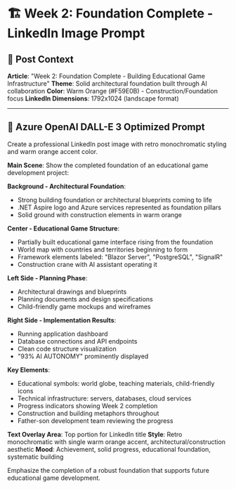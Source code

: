 # 🏗️ Week 2: Foundation Complete - LinkedIn Image Prompt

## 🎯 Post Context

**Article**: "Week 2: Foundation Complete - Building Educational Game Infrastructure"
**Theme**: Solid architectural foundation built through AI collaboration
**Color**: Warm Orange (#F59E0B) - Construction/Foundation focus
**LinkedIn Dimensions**: 1792x1024 (landscape format)

---

## 📝 Azure OpenAI DALL-E 3 Optimized Prompt

Create a professional LinkedIn post image with retro monochromatic styling and warm orange accent color.

**Main Scene**: Show the completed foundation of an educational game development project:

**Background - Architectural Foundation**:

- Strong building foundation or architectural blueprints coming to life
- .NET Aspire logo and Azure services represented as foundation pillars
- Solid ground with construction elements in warm orange

**Center - Educational Game Structure**:

- Partially built educational game interface rising from the foundation
- World map with countries and territories beginning to form
- Framework elements labeled: "Blazor Server", "PostgreSQL", "SignalR"
- Construction crane with AI assistant operating it

**Left Side - Planning Phase**:

- Architectural drawings and blueprints
- Planning documents and design specifications
- Child-friendly game mockups and wireframes

**Right Side - Implementation Results**:

- Running application dashboard
- Database connections and API endpoints
- Clean code structure visualization
- "93% AI AUTONOMY" prominently displayed

**Key Elements**:

- Educational symbols: world globe, teaching materials, child-friendly icons
- Technical infrastructure: servers, databases, cloud services
- Progress indicators showing Week 2 completion
- Construction and building metaphors throughout
- Father-son development team reviewing the progress

**Text Overlay Area**: Top portion for LinkedIn title
**Style**: Retro monochromatic with single warm orange accent, architectural/construction aesthetic
**Mood**: Achievement, solid progress, educational foundation, systematic building

Emphasize the completion of a robust foundation that supports future educational game development.
